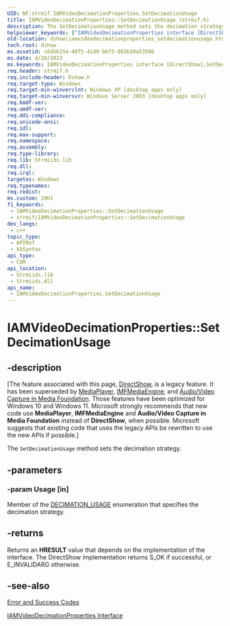 ```yaml
---
UID: NF:strmif.IAMVideoDecimationProperties.SetDecimationUsage
title: IAMVideoDecimationProperties::SetDecimationUsage (strmif.h)
description: The SetDecimationUsage method sets the decimation strategy.
helpviewer_keywords: ["IAMVideoDecimationProperties interface [DirectShow]","SetDecimationUsage method","IAMVideoDecimationProperties.SetDecimationUsage","IAMVideoDecimationProperties::SetDecimationUsage","IAMVideoDecimationPropertiesSetDecimationUsage","SetDecimationUsage","SetDecimationUsage method [DirectShow]","SetDecimationUsage method [DirectShow]","IAMVideoDecimationProperties interface","dshow.iamvideodecimationproperties_setdecimationusage","strmif/IAMVideoDecimationProperties::SetDecimationUsage"]
old-location: dshow\iamvideodecimationproperties_setdecimationusage.htm
tech.root: dshow
ms.assetid: c6456154-48f5-41d9-b6f5-863b30a53596
ms.date: 4/26/2023
ms.keywords: IAMVideoDecimationProperties interface [DirectShow],SetDecimationUsage method, IAMVideoDecimationProperties.SetDecimationUsage, IAMVideoDecimationProperties::SetDecimationUsage, IAMVideoDecimationPropertiesSetDecimationUsage, SetDecimationUsage, SetDecimationUsage method [DirectShow], SetDecimationUsage method [DirectShow],IAMVideoDecimationProperties interface, dshow.iamvideodecimationproperties_setdecimationusage, strmif/IAMVideoDecimationProperties::SetDecimationUsage
req.header: strmif.h
req.include-header: Dshow.h
req.target-type: Windows
req.target-min-winverclnt: Windows XP [desktop apps only]
req.target-min-winversvr: Windows Server 2003 [desktop apps only]
req.kmdf-ver: 
req.umdf-ver: 
req.ddi-compliance: 
req.unicode-ansi: 
req.idl: 
req.max-support: 
req.namespace: 
req.assembly: 
req.type-library: 
req.lib: Strmiids.lib
req.dll: 
req.irql: 
targetos: Windows
req.typenames: 
req.redist: 
ms.custom: 19H1
f1_keywords:
 - IAMVideoDecimationProperties::SetDecimationUsage
 - strmif/IAMVideoDecimationProperties::SetDecimationUsage
dev_langs:
 - c++
topic_type:
 - APIRef
 - kbSyntax
api_type:
 - COM
api_location:
 - Strmiids.lib
 - Strmiids.dll
api_name:
 - IAMVideoDecimationProperties.SetDecimationUsage
---
```


# IAMVideoDecimationProperties::SetDecimationUsage


## -description

\[The feature associated with this page, [DirectShow](/windows/win32/directshow/directshow), is a legacy feature. It has been superseded by [MediaPlayer](/uwp/api/Windows.Media.Playback.MediaPlayer), [IMFMediaEngine](/windows/win32/api/mfmediaengine/nn-mfmediaengine-imfmediaengine), and [Audio/Video Capture in Media Foundation](windows/win32/medfound/audio-video-capture-in-media-foundation). Those features have been optimized for Windows 10 and Windows 11. Microsoft strongly recommends that new code use **MediaPlayer**, **IMFMediaEngine** and **Audio/Video Capture in Media Foundation** instead of **DirectShow**, when possible. Microsoft suggests that existing code that uses the legacy APIs be rewritten to use the new APIs if possible.\]

The <code>SetDecimationUsage</code> method sets the decimation strategy.

## -parameters

### -param Usage [in]

Member of the [DECIMATION_USAGE](/windows/desktop/api/strmif/ne-strmif-decimation_usage) enumeration that specifies the decimation strategy.

## -returns

Returns an <b>HRESULT</b> value that depends on the implementation of the interface. The DirectShow implementation returns S_OK if successful, or E_INVALIDARG otherwise.

## -see-also

<a href="/windows/desktop/DirectShow/error-and-success-codes">Error and Success Codes</a>



<a href="/windows/desktop/api/strmif/nn-strmif-iamvideodecimationproperties">IAMVideoDecimationProperties Interface</a>